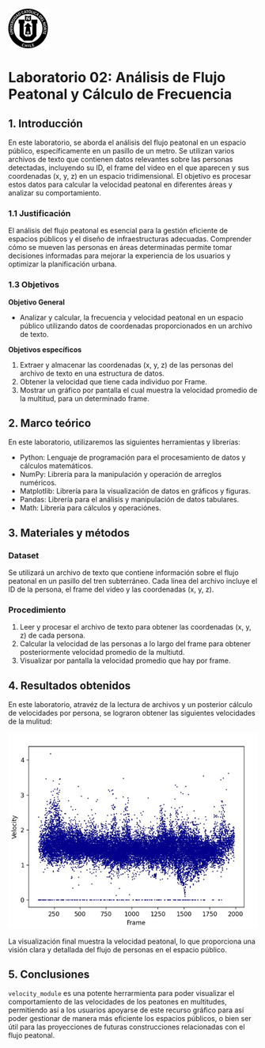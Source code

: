 ![Logo UCN](images/60x60-ucn-negro.png)

# Laboratorio 02: Análisis de Flujo Peatonal y Cálculo de Frecuencia

## 1. Introducción

En este laboratorio, se aborda el análisis del flujo peatonal en un espacio público, específicamente en un pasillo de un metro. Se utilizan varios archivos de texto que contienen datos relevantes sobre las personas detectadas, incluyendo su ID, el frame del video en el que aparecen y sus coordenadas (x, y, z) en un espacio tridimensional. El objetivo es procesar estos datos para calcular la velocidad peatonal en diferentes áreas y analizar su comportamiento.

### 1.1 Justificación

El análisis del flujo peatonal es esencial para la gestión eficiente de espacios públicos y el diseño de infraestructuras adecuadas. Comprender cómo se mueven las personas en áreas determinadas permite tomar decisiones informadas para mejorar la experiencia de los usuarios y optimizar la planificación urbana.

### 1.3 Objetivos

**Objetivo General**

- Analizar y calcular, la frecuencia y velocidad peatonal en un espacio público utilizando datos de coordenadas proporcionados en un archivo de texto.

**Objetivos específicos**

1. Extraer y almacenar las coordenadas (x, y, z) de las personas del archivo de texto en una estructura de datos.
2. Obtener la velocidad que tiene cada individuo por Frame.
3. Mostrar un gráfico por pantalla el cual muestra la velocidad promedio de la multitud, para un determinado frame.

## 2. Marco teórico

En este laboratorio, utilizaremos las siguientes herramientas y librerías:

- Python: Lenguaje de programación para el procesamiento de datos y cálculos matemáticos.
- NumPy: Librería para la manipulación y operación de arreglos numéricos.
- Matplotlib: Librería para la visualización de datos en gráficos y figuras.
- Pandas: Librería para el análisis y manipulación de datos tabulares.
- Math: Librería para cálculos y operaciónes.

## 3. Materiales y métodos

### Dataset

Se utilizará un archivo de texto que contiene información sobre el flujo peatonal en un pasillo del tren subterráneo. Cada línea del archivo incluye el ID de la persona, el frame del video y las coordenadas (x, y, z).

### Procedimiento

1. Leer y procesar el archivo de texto para obtener las coordenadas (x, y, z) de cada persona.
2. Calcular la velocidad de las personas a lo largo del frame para obtener posteriormente velocidad promedio de la multiutd.
3. Visualizar por pantalla la velocidad promedio que hay por frame.

## 4. Resultados obtenidos

En este laboratorio, atravéz de la lectura de archivos y un posterior cálculo de velocidades por persona, se lograron obtener las siguientes velocidades de la mulitud:

![Velocity Scatter](images/scatter.jpeg)

La visualización final muestra la velocidad peatonal, lo que proporciona una visión clara y detallada del flujo de personas en el espacio público.

## 5. Conclusiones

`velocity_module` es una potente herrarmienta para poder visualizar el comportamiento de las velocidades de los peatones en multitudes, permitiendo así a los usuarios apoyarse de este recurso gráfico para así poder gestionar de manera más eficiente los espacios públicos, o bien ser útil para las proyecciones de futuras construcciones relacionadas con el flujo peatonal.
